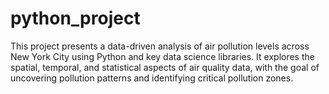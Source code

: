 # python_project
This project presents a data-driven analysis of air pollution levels across New York City using Python and key data science libraries. It explores the spatial, temporal, and statistical aspects of air quality data, with the goal of uncovering pollution patterns and identifying critical pollution zones.

